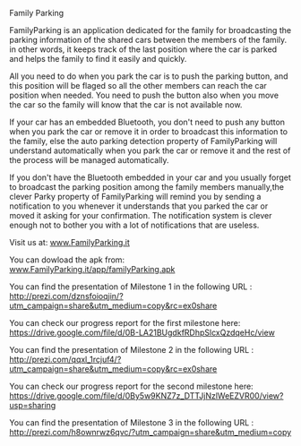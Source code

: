 Family Parking

FamilyParking is an application dedicated for the family for  broadcasting  the parking information of the shared cars between the members of the family. in other words, it keeps track of the last position where the car is parked and helps the family to find it easily and quickly.  

All you need to do when you park the car is to push the parking button, and this position will be flaged so all the other members can reach the car position when needed. You need to push the button also when you move the car so the family will know that the car is not available now. 

If your car has an embedded Bluetooth, you don't need to push any button when you park the car or remove it in order to broadcast this information to the family, else the auto parking detection property of FamilyParking will understand automatically when you park the car or remove it and the rest of the process will be managed automatically. 

If you don't have the Bluetooth embedded in your car and you usually forget to broadcast the parking position among the family members manually,the clever Parky property of FamilyParking will remind you by sending a notification to you whenever it understands that you parked the car or moved it asking  for your confirmation. The notification system is clever enough not to bother you with a lot of notifications that are useless. 


Visit us at:
www.FamilyParking.it

You can dowload the apk from:
www.FamilyParking.it/app/familyParking.apk

You can find the presentation of Milestone 1 in the following URL : 
http://prezi.com/dznsfoioqjin/?utm_campaign=share&utm_medium=copy&rc=ex0share

You can check  our progress report for the first milestone here:
https://drive.google.com/file/d/0B-LA21BUgdkfRDhpSlcxQzdqeHc/view

You can find the presentation of Milestone 2 in the following URL : 
http://prezi.com/qqxl_1rcjuf4/?utm_campaign=share&utm_medium=copy&rc=ex0share

You can check  our progress report for the second  milestone here:
https://drive.google.com/file/d/0By5w9KNZ7z_DTTJjNzlWeEZVR00/view?usp=sharing

You can find the presentation of Milestone 3 in the following URL :
http://prezi.com/h8ownrwz6qvc/?utm_campaign=share&utm_medium=copy
